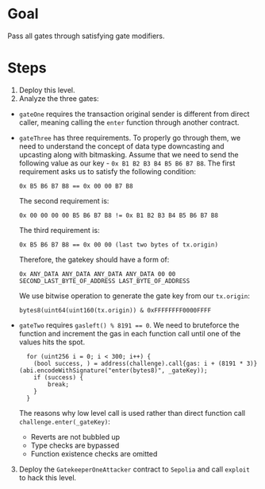 # Goal

Pass all gates through satisfying gate modifiers.

# Steps

1. Deploy this level.
2. Analyze the three gates:

- `gateOne` requires the transaction original sender is different from direct caller, meaning calling the `enter` function through another contract.
- `gateThree` has three requirements. To properly go through them, we need to understand the concept of data type downcasting and upcasting along with bitmasking. Assume that we need to send the following value as our key - `0x B1 B2 B3 B4 B5 B6 B7 B8`.
  The first requirement asks us to satisfy the following condition:

  ```
  0x B5 B6 B7 B8 == 0x 00 00 B7 B8

  ```

  The second requirement is:

  ```
  0x 00 00 00 00 B5 B6 B7 B8 != 0x B1 B2 B3 B4 B5 B6 B7 B8
  ```

  The third requirement is:

  ```
  0x B5 B6 B7 B8 == 0x 00 00 (last two bytes of tx.origin)

  ```

  Therefore, the gatekey should have a form of:

  ```
  0x ANY_DATA ANY_DATA ANY_DATA ANY_DATA 00 00 SECOND_LAST_BYTE_OF_ADDRESS LAST_BYTE_OF_ADDRESS
  ```

  We use bitwise operation to generate the gate key from our `tx.origin`:

  ```
  bytes8(uint64(uint160(tx.origin)) & 0xFFFFFFFF0000FFFF
  ```

- `gateTwo` requires `gasleft() % 8191 == 0`. We need to bruteforce the function and increment the gas in each function call until one of the values hits the spot.

  ```
    for (uint256 i = 0; i < 300; i++) {
      (bool success, ) = address(challenge).call{gas: i + (8191 * 3)}(abi.encodeWithSignature("enter(bytes8)", _gateKey));
      if (success) {
          break;
      }
    }
  ```

  The reasons why low level call is used rather than direct function call `challenge.enter(_gateKey)`:

  - Reverts are not bubbled up
  - Type checks are bypassed
  - Function existence checks are omitted

3.  Deploy the `GatekeeperOneAttacker` contract to `Sepolia` and call `exploit` to hack this level.
